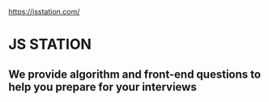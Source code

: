 <a href="https://jsstation.com/">https://jsstation.com/</a><div id="articleHeader"><h1>JS STATION</h1></div><h2>We provide algorithm and front-end questions to help you prepare for your interviews</h2>
